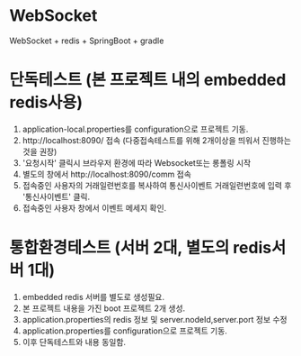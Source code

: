 # WebSocket
WebSocket + redis + SpringBoot + gradle

 # 단독테스트 (본 프로젝트 내의 embedded redis사용)
  1) application-local.properties를 configuration으로 프로젝트 기동.
  2) http://localhost:8090/ 접속 (다중접속테스트를 위해 2개이상을 띄워서 진행하는것을 권장)
  3) '요청시작' 클릭시 브라우저 환경에 따라 Websocket또는 롱폴링 시작
  4) 별도의 창에서 http://localhost:8090/comm 접속
  5) 접속중인 사용자의 거래일련번호를 복사하여 통신사이벤트 거래일련번호에 입력 후 '통신사이벤트' 클릭.
  6) 접속중인 사용자 창에서 이벤트 메세지 확인.
  
# 통합환경테스트 (서버 2대, 별도의 redis서버 1대)
  1) embedded redis 서버를 별도로 생성필요.
  2) 본 프로젝트 내용을 가진 boot 프로젝트 2개 생성.
  3) application.properties의 redis 정보 및 server.nodeId,server.port 정보 수정
  4) application.properties를 configuration으로 프로젝트 기동.
  5) 이후 단독테스트와 내용 동일함.
